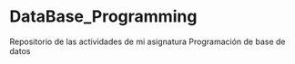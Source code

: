 # DataBase_Programming
Repositorio de las actividades de mi asignatura Programación de base de datos
